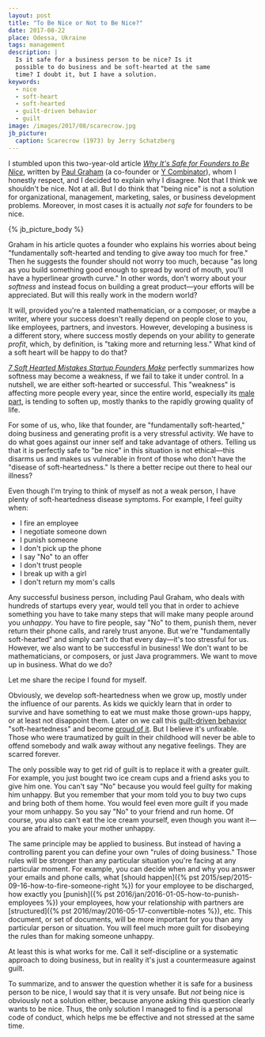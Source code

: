 ```yaml
---
layout: post
title: "To Be Nice or Not to Be Nice?"
date: 2017-08-22
place: Odessa, Ukraine
tags: management
description: |
  Is it safe for a business person to be nice? Is it
  possible to do business and be soft-hearted at the same
  time? I doubt it, but I have a solution.
keywords:
  - nice
  - soft-heart
  - soft-hearted
  - guilt-driven behavior
  - guilt
image: /images/2017/08/scarecrow.jpg
jb_picture:
  caption: Scarecrow (1973) by Jerry Schatzberg
---
```


I stumbled upon this two-year-old article
[_Why It's Safe for Founders to Be Nice_](http://www.paulgraham.com/safe.html),
written by [Paul Graham](https://twitter.com/paulg)
(a co-founder or [Y Combinator](http://www.ycombinator.com/)), whom I honestly respect,
and I decided to explain why I disagree. Not that I think we shouldn't
be nice. Not at all. But I do think that "being nice" is not a solution for organizational,
management, marketing, sales, or business development problems. Moreover,
in most cases it is actually _not safe_ for founders to be nice.

<!--more-->

{% jb_picture_body %}

Graham in his article quotes a founder who explains
his worries about being "fundamentally soft-hearted and tending to give
away too much for free." Then he suggests the founder should not worry too
much, because "as long as you build something good enough to spread by word of mouth,
you'll have a hyperlinear growth curve." In other words, don't worry about
your _softness_ and instead focus on building a great product&mdash;your efforts
will be appreciated. But will this really work in the modern world?

It will, provided you're a talented mathematician, or a composer, or
maybe a writer, where your success doesn't really depend on people close to you, like
employees, partners, and investors. However, developing a business is
a different story, where success mostly depends on your ability to
generate _profit_, which, by definition, is "taking more and returning less."
What kind of a soft heart will be happy to do that?

[_7 Soft Hearted Mistakes Startup Founders Make_](http://foolishnessfile.com/soft-hearted-mistakes/)
perfectly summarizes how softness may become a weakness,
if we fail to take it under control. In a nutshell,
we are either soft-hearted or successful.
This "weakness" is affecting more people every year, since the entire
world, especially its [male part](http://www.telegraph.co.uk/men/thinking-man/millennial-men-have-gone-soft--but-its-not-our-fault/),
is tending to soften up, mostly thanks to the rapidly growing quality of life.

For some of us, who, like that founder, are "fundamentally soft-hearted,"
doing business and generating profit is a very stressful activity.
We have to do what goes against our inner self and take advantage of others.
Telling us that it is perfectly safe to "be nice" in this situation
is not ethical&mdash;this disarms us and makes us vulnerable in front of those
who don't have the "disease of soft-heartedness."
Is there a better recipe out there to heal our illness?

Even though I'm trying to think of myself as not a weak person,
I have plenty of soft-heartedness disease symptoms. For example, I feel
guilty when:

  * I fire an employee
  * I negotiate someone down
  * I punish someone
  * I don't pick up the phone
  * I say "No" to an offer
  * I don't trust people
  * I break up with a girl
  * I don't return my mom's calls

Any successful business person, including Paul Graham, who deals with hundreds
of startups every year, would tell you that in order to achieve something
you have to take many steps that will make many people around you _unhappy_.
You have to fire people, say "No" to them, punish them, never return their phone calls, and
rarely trust anyone. But we're "fundamentally soft-hearted" and simply
can't do that every day&mdash;it's too stressful for us. However, we also
want to be successful in business! We don't want to be mathematicians, or
composers, or just Java programmers. We want to move up in business.
What do we do?

Let me share the recipe I found for myself.

Obviously, we develop soft-heartedness when we grow up, mostly
under the influence of our parents. As kids we quickly learn that in
order to survive and have something to eat we must make those grown-ups
happy, or at least not disappoint them. Later on we call this
[guilt-driven behavior](https://www.forbes.com/sites/stevenberglas/2012/06/07/6-signs-you-are-suffering-from-guilt-and-probably-dont-know-it/#2920e0b67a24)
"soft-heartedness" and become [proud of it](http://www.lifehack.org/articles/communication/8-problems-you-face-when-you-have-soft-heart.html).
But I believe it's unfixable. Those who were traumatized by guilt in their childhood
will never be able to offend somebody and walk away without any negative
feelings. They are scarred forever.

The only possible way to get rid of guilt is to replace it with a greater guilt.
For example, you just bought two ice cream cups and a friend asks you to give him one.
You can't say "No" because you would feel guilty for making him unhappy.
But you remember that your mom told you to buy two cups and
bring both of them home. You would feel even more guilt if you made your mom
unhappy. So you say "No" to your friend and run home. Of course, you also can't
eat the ice cream yourself, even though you want it&mdash;you are afraid to make
your mother unhappy.

The same principle may be applied to business. But instead of having a controlling
parent you can define your own "rules of doing business." Those rules will
be stronger than any particular situation you're facing at any particular moment.
For example, you can decide when and why you answer your emails and phone calls,
what [should happen]({% pst 2015/sep/2015-09-16-how-to-fire-someone-right %})
for your employee to be discharged, how exactly you
[punish]({% pst 2016/jan/2016-01-05-how-to-punish-employees %})
your employees, how your relationship with partners are
[structured]({% pst 2016/may/2016-05-17-convertible-notes %}), etc.
This document, or set of documents, will be more important for you than
any particular person or situation. You will feel much more guilt for
disobeying the rules than for making someone unhappy.

At least this is what works for me. Call it self-discipline or a systematic
approach to doing business, but in reality it's just a countermeasure against
guilt.

To summarize, and to answer the question whether it is safe for a business person
to be nice, I would say that it is very unsafe. But _not_ being nice is obviously not
a solution either, because anyone asking this question clearly wants to be nice.
Thus, the only solution I managed to find is a personal
code of conduct, which helps me be effective and not stressed at the same time.

